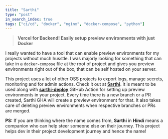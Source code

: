 ```yaml
---
title: "Sarthi"
type: "post"
in_search_index: true
tags: ["ci/cd", "docker", "nginx", "docker-compose", "python"]
---
```


> **Vercel for Backend! Easily setup preview environments with just Docker**

I really wanted to have a tool that can enable preview environments for my projects without much husstle. I was majorly looking for something that can take in a `docker-compose` file at the root of project and gives you preview environments right out of the box, that can be self hosted on your server. 

This project uses a lot of other OSS projects to export logs, manage secrets, monitoring and for admin actions. Check it out at [**Sarthi**](https://github.com/tushar5526/sarthi). It is meant to be used along with [**sarthi-deploy**](https://github.com/tushar5526/sarthi-deploy) GitHub Action for setting up preview environments in your project. Every time there is a new branch or a PR created, Sarthi GHA will create a preview environment for that. It also takes care of deleting preview environments when respective branches or PRs are merged.

**PS:** If you are thinking where the name comes from, **Sarthi** in **Hindi** means a companion who can help steer someone else on their journey. This project helps dev in their project development journey and hence the name!
